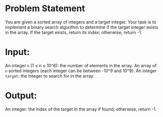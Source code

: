 # Problem Statement
You are given a sorted array of integers and a target integer. Your task is to implement a binary search algorithm to determine if the target integer exists in the array. If the target exists, return its index; otherwise, return -1.

# Input:
An integer `n` (1 ≤ n ≤ 10^6): the number of elements in the array.
An array of `n` sorted integers (each integer can be between -10^9 and 10^9).
An integer `target`: the integer to search for in the array.

# Output:
An integer: the index of the target in the array if found; otherwise, return -1.
